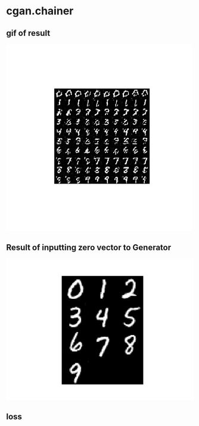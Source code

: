# cgan.chainer

## gif of result
![result](https://github.com/haru-256/cgan.chainer/blob/master/anim.gif)

## Result of inputting zero vector to Generator
![image](https://github.com/haru-256/cgan.chainer/blob/master/input_zeros.png)

## loss
